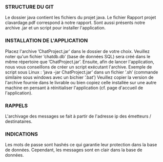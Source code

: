 ### STRUCTURE DU GIT

Le dossier java contient les fichiers du projet java.
Le fichier Rapport projet clavardage.pdf correspond à notre rapport.
Sont aussi présents notre archive .jar et un script pour installer l'application.

### INSTALLATION DE L'APPLICATION

Placez l'archive ’ChatProject.jar’ dans le dossier de votre choix. Veuillez noter qu'un fichier ’chatdb.db’ (base de données SQL)
sera créé dans le même répertoire que ’ChatProject.jar’.
Ensuite, afin de lancer l'application, nous vous conseillons de créer un script exécutant l'archive.
Exemple de script sous Linux : ’java -jar ChatProject.jar’ dans un fichier ’.sh’ (commande similaire sous windows avec un bichier ’.bat’)
Veuillez copier la version de l'archive fournie dans le livrable ou bien copiez celle installée sur une autre machine en pensant à réinitialiser l'application (cf. page d'accueil de l'application).


### RAPPELS

L'archivage des messages se fait à partir de l'adresse ip des émetteurs / destinataires.


### INDICATIONS

Les mots de passe sont hashés ce qui garantie leur protection dans la base de données. Cependant, les messages sont en clair dans la base de données.
